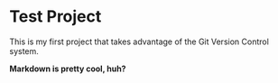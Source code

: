 # Test Project

This is my first project that takes advantage of the Git Version Control system.

**Markdown is pretty cool, huh?**
